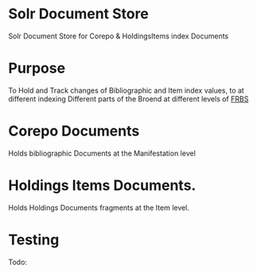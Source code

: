 # Solr Document Store

Solr Document Store for Corepo &amp; HoldingsItems index Documents
  
# Purpose  

To Hold and Track changes of Bibliographic and Item index values, 
to at different indexing Different parts of the Broend at different 
levels of [FRBS](https://en.wikipedia.org/wiki/Functional_Requirements_for_Bibliographic_Records#FRBR_entities)

# Corepo Documents

   Holds bibliographic Documents at the Manifestation level 

# Holdings Items Documents. 
  
   Holds Holdings Documents fragments at the Item level.
           
           
# Testing 

Todo:
